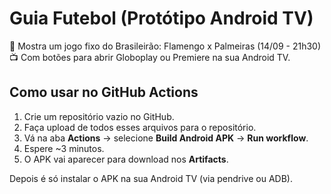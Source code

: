# Guia Futebol (Protótipo Android TV)

📅 Mostra um jogo fixo do Brasileirão: Flamengo x Palmeiras (14/09 - 21h30)  
📺 Com botões para abrir Globoplay ou Premiere na sua Android TV.

## Como usar no GitHub Actions
1. Crie um repositório vazio no GitHub.
2. Faça upload de todos esses arquivos para o repositório.
3. Vá na aba **Actions** → selecione **Build Android APK** → **Run workflow**.
4. Espere ~3 minutos.  
5. O APK vai aparecer para download nos **Artifacts**.

Depois é só instalar o APK na sua Android TV (via pendrive ou ADB).
